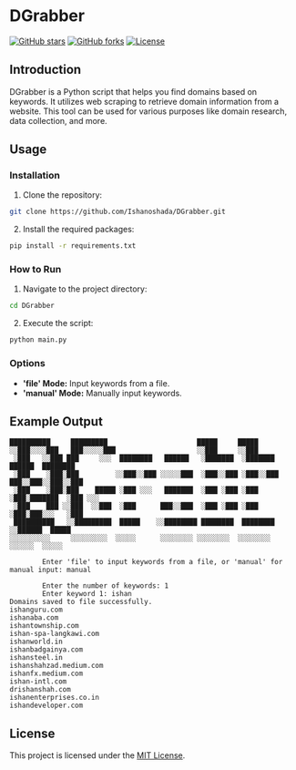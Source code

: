 # DGrabber

[![GitHub stars](https://img.shields.io/github/stars/Ishanoshada/DGrabber)](https://github.com/Ishanoshada/DGrabber/stargazers)
[![GitHub forks](https://img.shields.io/github/forks/ishanoshada/DGrabber)](https://github.com/ishanoshada/DGrabber/network)
[![License](https://img.shields.io/github/license/Ishanoshada/DGrabber)](https://github.com/Ishanoshada/DGrabber/blob/main/LICENSE)
## Introduction

DGrabber is a Python script that helps you find domains based on keywords. It utilizes web scraping to retrieve domain information from a website. This tool can be used for various purposes like domain research, data collection, and more.

## Usage

### Installation

1. Clone the repository:

```bash
git clone https://github.com/Ishanoshada/DGrabber.git
```

2. Install the required packages:

```bash
pip install -r requirements.txt
```

### How to Run

1. Navigate to the project directory:

```bash
cd DGrabber
```

2. Execute the script:

```bash
python main.py
```

### Options

- **'file' Mode:** Input keywords from a file.
- **'manual' Mode:** Manually input keywords.

## Example Output

```plaintext
██████████     █████████                      █████     █████     
░░███░░░░███   ███░░░░░███                    ░░███     ░░███      
 ░███   ░░███ ███     ░░░  ████████   ██████   ░███████  ░███████   ██████  ████████
 ░███    ░███░███         ░░███░░███ ░░░░░███  ░███░░███ ░███░░███ ███░░███░░███░░███
 ░███    ░███░███    █████ ░███ ░░░   ███████  ░███ ░███ ░███ ░███░███████  ░███ ░░░
 ░███    ███ ░░███  ░░███  ░███      ███░░███  ░███ ░███ ░███ ░███░███░░░   ░███
 ██████████   ░░█████████  █████    ░░████████ ████████  ████████ ░░██████  █████
░░░░░░░░░░     ░░░░░░░░░  ░░░░░      ░░░░░░░░ ░░░░░░░░  ░░░░░░░░   ░░░░░░  ░░░░░

        Enter 'file' to input keywords from a file, or 'manual' for manual input: manual

        Enter the number of keywords: 1
        Enter keyword 1: ishan
Domains saved to file successfully.
ishanguru.com
ishanaba.com
ishantownship.com
ishan-spa-langkawi.com
ishanworld.in
ishanbadgainya.com
ishansteel.in
ishanshahzad.medium.com
ishanfx.medium.com
ishan-intl.com
drishanshah.com
ishanenterprises.co.in
ishandeveloper.com
```

## License

This project is licensed under the [MIT License](LICENSE).

